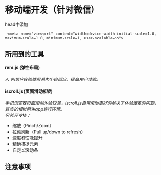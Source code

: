 移动端开发（针对微信）
=======
head中添加
````
 <meta name="viewport" content="width=device-width initial-scale=1.0, maximum-scale=1.0, minimum-scale=1, user-scalable=no">
````

## 所用到的工具    

#### rem.js (弹性布局)
人
*网页内容根据屏幕大小自适应，提高用户体验。*

#### iscroll.js (页面滑动框架)      
*手机浏览器页面滚动体验较差，iscroll.js自带滚动更好的解决了体验度差的问题，真实的模拟原生app运行环境。    
另外还支持：*     
     
* 缩放（Pinch/Zoom）
* 拉动刷新（Pull up/down to refresh）    
* 速度和性能提升    
* 精确捕捉元素    
* 自定义滚动条    

## 注意事项


	